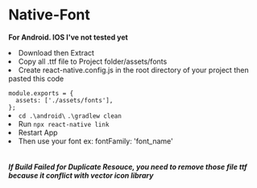 # Native-Font

<b>For Android. IOS I've not tested yet</b>


<li>Download then Extract</li>
<li>Copy all .ttf file to Project folder/assets/fonts</li>
<li>Create react-native.config.js in the root directory of your project then pasted this code</li>
<code>
module.exports = {
  assets: ['./assets/fonts'],
};
</code>
<li><code>cd .\android\</code> <code>.\gradlew clean</code></li>
<li>Run <code>npx react-native link</code></li>
<li>Restart App</li>
<li>Then use your font ex: fontFamily: 'font_name'</li>
<br>
<br>
<b><i>If Build Failed for Duplicate Resouce, you need to remove those file ttf because it conflict with vector icon library</b></i>
